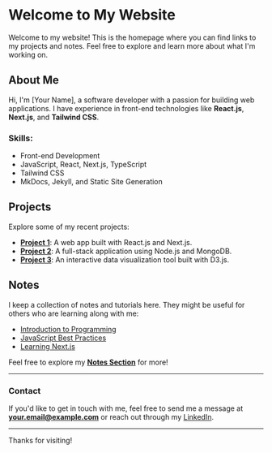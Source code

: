 # Welcome to My Website



Welcome to my website! This is the homepage where you can find links to my projects and notes. Feel free to explore and learn more about what I'm working on.

## About Me

Hi, I'm [Your Name], a software developer with a passion for building web applications. I have experience in front-end technologies like **React.js**, **Next.js**, and **Tailwind CSS**. 

### Skills:
- Front-end Development
- JavaScript, React, Next.js, TypeScript
- Tailwind CSS
- MkDocs, Jekyll, and Static Site Generation



## Projects

Explore some of my recent projects:

- [**Project 1**](projects/project1.md): A web app built with React.js and Next.js.
- [**Project 2**](projects/project2.md): A full-stack application using Node.js and MongoDB.
- [**Project 3**](projects/project3.md): An interactive data visualization tool built with D3.js.

## Notes

I keep a collection of notes and tutorials here. They might be useful for others who are learning along with me:

- [Introduction to Programming](notes/introduction.md)
- [JavaScript Best Practices](notes/js-best-practices.md)
- [Learning Next.js](notes/learning-nextjs.md)

Feel free to explore my **[Notes Section](notes/)** for more!

---


### Contact

If you'd like to get in touch with me, feel free to send me a message at **[your.email@example.com](mailto:your.email@example.com)** or reach out through my [LinkedIn](https://www.linkedin.com/in/yourprofile).

---

Thanks for visiting!
